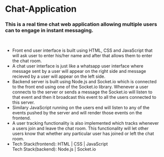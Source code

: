 # Chat-Application
<h3> This is a real time chat web application allowing multiple users can to engage in instant messaging. </h3> <br>
<ul>
<li> Front end user interface is built using HTML, CSS and JavaScript that will ask user to enter his/her name and after that allows them to enter the chat room. </li>
<li> A chat user interface is just like a whatsapp user interface where message sent by a user will appear on the right side and message recieved by a user will appear on the left side.</li>
<li> Backend server is built using Node.js and Socket.io which is connected to the front end using one of the Socket.io library. Whenever a user connects to the server or sends a message the Socket.io will listen to that event and then it broadcast this event to all the users connected to this server. </li>
<li> Similary JavaScript running on the users end will listen to any of the events pushed by the server and will render those events on the frontend. </li>
<li> A user tracking functionality is also implemented which tracks whenever a users join and leave the chat room. This functionality will let other users know that whether any particular user has joined or left the chat room. </li>
<li> Tech Stack(frontend): HTML | CSS | JavaScript <br>
   Tech Stack(backend): Node.js | Socket.io </li>
</ul>

